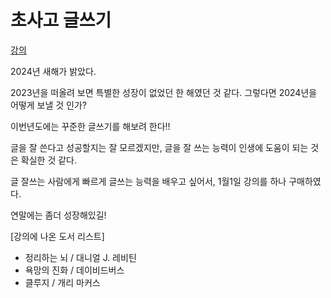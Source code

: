 # 초사고 글쓰기

[강의](https://pudufu.co.kr/home/pdf_detail_page/555)

2024년 새해가 밝았다.

2023년을 떠올려 보면 특별한 성장이 없었던 한 해였던 것 같다.
그렇다면 2024년을 어떻게 보낼 것 인가?

이번년도에는 꾸준한 글쓰기를 해보려 한다!!

글을 잘 쓴다고 성공할지는 잘 모르겠지만, 글을 잘 쓰는 능력이 인생에 도움이 되는 것은 확실한 것 같다.

글 잘쓰는 사람에게 빠르게 글쓰는 능력을 배우고 싶어서, 1월1일 강의를 하나 구매하였다.

연말에는 좀더 성장해있길!

[강의에 나온 도서 리스트]
- 정리하는 뇌 / 대니얼 J. 레비틴
- 욕망의 진화 / 데이비드버스
- 클루지 / 개리 마커스